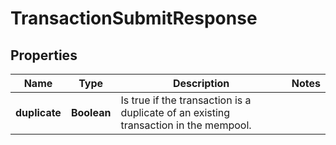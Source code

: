 

# TransactionSubmitResponse


## Properties

| Name | Type | Description | Notes |
|------------ | ------------- | ------------- | -------------|
|**duplicate** | **Boolean** | Is true if the transaction is a duplicate of an existing transaction in the mempool. |  |



